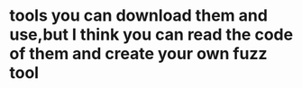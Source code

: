 # tools you can download them and use,but I think you can read the code of them and create your own fuzz tool
